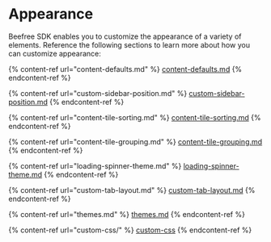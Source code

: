 # Appearance

Beefree SDK enables you to customize the appearance of a variety of elements. Reference the following sections to learn more about how you can customize appearance:

{% content-ref url="content-defaults.md" %}
[content-defaults.md](content-defaults.md)
{% endcontent-ref %}

{% content-ref url="custom-sidebar-position.md" %}
[custom-sidebar-position.md](custom-sidebar-position.md)
{% endcontent-ref %}

{% content-ref url="content-tile-sorting.md" %}
[content-tile-sorting.md](content-tile-sorting.md)
{% endcontent-ref %}

{% content-ref url="content-tile-grouping.md" %}
[content-tile-grouping.md](content-tile-grouping.md)
{% endcontent-ref %}

{% content-ref url="loading-spinner-theme.md" %}
[loading-spinner-theme.md](loading-spinner-theme.md)
{% endcontent-ref %}

{% content-ref url="custom-tab-layout.md" %}
[custom-tab-layout.md](custom-tab-layout.md)
{% endcontent-ref %}

{% content-ref url="themes.md" %}
[themes.md](themes.md)
{% endcontent-ref %}

{% content-ref url="custom-css/" %}
[custom-css](custom-css/)
{% endcontent-ref %}
